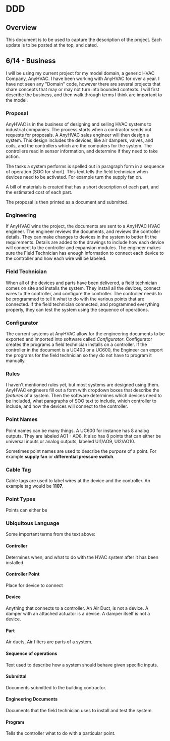 # DDD

## Overview

This document is to be used to capture the description of the project. Each
update is to be posted at the top, and dated.

## 6/14 - Business

I will be using my current project for my model domain, a generic HVAC Company,
AnyHVAC. I have been working with AnyHVAC for over a year. I have not
seen any "Domain" code, however there are several projects that share concepts
that may or may not turn into bounded contexts. I will first describe the 
business, and then walk through terms I think are important to the model.

### Proposal

AnyHVAC is in the business of designing and selling HVAC systems to industrial
companies. The process starts when a contractor sends out requests for 
proposals. A AnyHVAC sales engineer will then design a system. This design 
includes the devices, like air dampers, valves, and coils, and the controllers 
which are the computers for the system. The controllers read in sensor 
information, and determine if they need to take action.

The tasks a system performs is spelled out in paragraph form in a sequence 
of operation (SOO for short). This text tells the field technician when devices 
need to be activated. For example turn the supply fan on.

A bill of materials is created that has a short description of each part, and 
the estimated cost of each part.

The proposal is then printed as a document and submitted.

### Engineering

If AnyHVAC wins the project, the documents are sent to a AnyHVAC HVAC engineer. The 
engineer reviews the documents, and reviews the controller details. They can 
make changes to devices in the system to better fit the requirements. Details 
are added to the drawings to include how each device will connect to the 
controller and expansion modules. The engineer makes sure the Field Technician 
has enough information to connect each device to the controller and how each 
wire will be labeled.

### Field Technician

When all of the devices and parts have been delivered, a field technician 
comes on site and installs the system. They install all the devices, connect 
wires to the controller, and configure the controller. The controller needs to 
be programmed to tell it what to do with the various points that are connected. 
If the field technician connected, and programmed everything properly, they 
can test the system using the sequence of operations. 

### Configurator

The current systems at AnyHVAC allow for the engineering documents to be exported 
and imported into software called *Configurator*. Configurator creates the 
programs a field technician installs on a controller. If the controller in the 
document is a UC400 or a UC600, the Engineer can export the programs for the 
field technician so they do not have to program it manually.

### Rules

I haven't mentioned rules yet, but most systems are designed using them. AnyHVAC 
engineers fill out a form with dropdown boxes that describe the *features* of a 
system. Then the software determines which devices need to be included, what 
paragraphs of SOO text to include, which controller to include, and how the 
devices will connect to the controller.

### Point Names

Point names can be many things. A UC600 for instance has 8 analog outputs. They 
are labeled AO1 - AO8. It also has 8 points that can either be universal inputs 
or analog outputs, labeled UI1/AO9, UI2/AO10.

Sometimes point names are used to describe the *purpose* of a point. For example 
**supply fan** or **differential pressure switch**. 

### Cable Tag

Cable tags are used to label wires at the device and the controller. An example 
tag would be **1107**.

### Point Types

Points can either be

### Ubiquitous Language

Some important terms from the text above:

#### Controller

Determines when, and what to do with the HVAC system after it has been 
installed.

#### Controller Point

Place for device to connect

#### Device

Anything that connects to a controller. An Air Duct, is not a device. A damper 
with an attached actuator is a device. A damper itself is not a device.

#### Part

Air ducts, Air filters are parts of a system.

#### Sequence of operations

Text used to describe how a system should behave given specific inputs.

#### Submittal

Documents submitted to the building contractor.

#### Engineering Documents

Documents that the field technician uses to install and test the system.

#### Program

Tells the controller what to do with a particular point.
